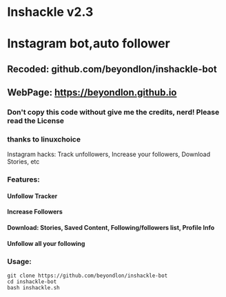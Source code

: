 # Inshackle v2.3
# Instagram bot,auto follower
## Recoded: github.com/beyondlon/inshackle-bot
## WebPage: https://beyondlon.github.io

### Don't copy this code without give me the credits, nerd! Please read the License 
### thanks to linuxchoice
Instagram hacks: Track unfollowers, Increase your followers, Download Stories, etc



### Features:
#### Unfollow Tracker
#### Increase Followers
#### Download: Stories, Saved Content, Following/followers list, Profile Info
#### Unfollow all your following



### Usage:
```
git clone https://github.com/beyondlon/inshackle-bot
cd inshackle-bot
bash inshackle.sh
```
